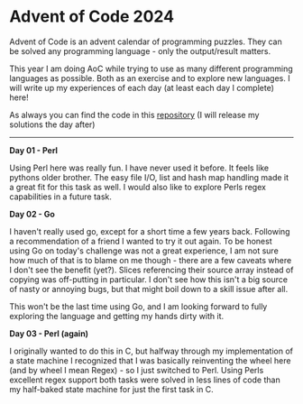 # Advent of Code 2024
Advent of Code is an advent calendar of programming puzzles. They can be solved any programming language - only the output/result matters. 

This year I am doing AoC while trying to use as many different programming languages as possible. Both as an exercise and to explore new languages. I will write up my experiences of each day (at least each day I complete) here!

As always you can find the code in this [repository](https://github.com/nailuj05/aoc24) (I will release my solutions the day after)

---

**Day 01 - Perl**

Using Perl here was really fun. I have never used it before. It feels like pythons older brother. 
The easy file I/O, list and hash map handling made it a great fit for this task as well. I would also like to explore Perls regex capabilities in a future task.


**Day 02 - Go**

I haven't really used go, except for a short time a few years back. Following a recommendation of a friend I wanted to try it out again. To be honest using Go on today's challenge was not a great experience, I am not sure how much of that is to blame on me though - there are a few caveats where I don't see the benefit (yet?). Slices referencing their source array instead of copying was off-putting in particular. I don't see how this isn't a big source of nasty or annoying bugs, but that might boil down to a skill issue after all.

This won't be the last time using Go, and I am looking forward to fully exploring the language and getting my hands dirty with it.

**Day 03 - Perl (again)**

I originally wanted to do this in C, but halfway through my implementation of a state machine I recognized that I was basically reinventing the wheel here (and by wheel I mean Regex) - so I just switched to Perl. Using Perls excellent regex support both tasks were solved in less lines of code than my half-baked state machine for just the first task in C.